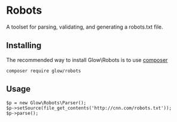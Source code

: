 # Robots

A toolset for parsing, validating, and generating a robots.txt file.

## Installing

The recommended way to install Glow\Robots is to use [composer](http://www.getcomposer.com)

```
composer require glow/robots
```

## Usage

```
$p = new Glow\Robots\Parser();
$p->setSource(file_get_contents('http://cnn.com/robots.txt'));
$p->parse();
```